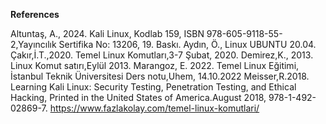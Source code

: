 **References**

Altuntaş, A., 2024. Kali Linux, Kodlab 159, ISBN 978-605-9118-55-2,Yayıncılık Sertifika No: 13206, 19. Baskı.
Aydın, Ö., Linux UBUNTU  20.04.
Çakır,İ.T.,2020. Temel Linux Komutları,3-7 Şubat, 2020.
Demirez,K., 2013. Linux Komut satırı,Eylül 2013.
Marangoz, E. 2022. Temel Linux Eğitimi, İstanbul Teknik Üniversitesi Ders notu,Uhem, 14.10.2022
Meisser,R.2018. Learning Kali Linux: Security Testing, Penetration Testing, and Ethical Hacking, Printed in the United States of America.August 2018, 978-1-492-02869-7.
https://www.fazlakolay.com/temel-linux-komutlari/
